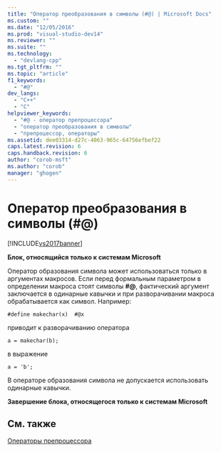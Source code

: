 ```yaml
---
title: "Оператор преобразования в символы (#@) | Microsoft Docs"
ms.custom: ""
ms.date: "12/05/2016"
ms.prod: "visual-studio-dev14"
ms.reviewer: ""
ms.suite: ""
ms.technology: 
  - "devlang-cpp"
ms.tgt_pltfrm: ""
ms.topic: "article"
f1_keywords: 
  - "#@"
dev_langs: 
  - "C++"
  - "C"
helpviewer_keywords: 
  - "#@ - оператор препроцессора"
  - "оператор преобразования в символы"
  - "препроцессор, операторы"
ms.assetid: dee03314-d27c-4063-965c-64756efbef22
caps.latest.revision: 6
caps.handback.revision: 6
author: "corob-msft"
ms.author: "corob"
manager: "ghogen"
---
```

# Оператор преобразования в символы (#@)
[!INCLUDE[vs2017banner](../assembler/inline/includes/vs2017banner.md)]

**Блок, относящийся только к системам Microsoft**  
  
 Оператор образования символа может использоваться только в аргументах макросов.  Если перед формальным параметром в определении макроса стоят символы **\#@**, фактический аргумент заключается в одинарные кавычки и при разворачивании макроса обрабатывается как символ.  Например:  
  
```  
#define makechar(x)  #@x  
```  
  
 приводит к разворачиванию оператора  
  
```  
a = makechar(b);  
```  
  
 в выражение  
  
```  
a = 'b';  
```  
  
 В операторе образования символа не допускается использовать одинарные кавычки.  
  
 **Завершение блока, относящегося только к системам Microsoft**  
  
## См. также  
 [Операторы препроцессора](../preprocessor/preprocessor-operators.md)